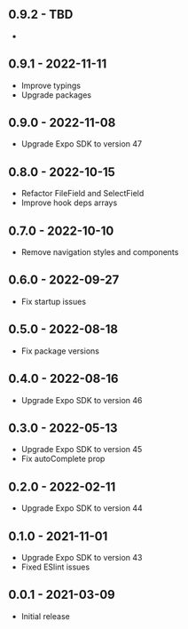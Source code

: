 ## 0.9.2 - TBD

* 

## 0.9.1 - 2022-11-11

* Improve typings
* Upgrade packages

## 0.9.0 - 2022-11-08

* Upgrade Expo SDK to version 47

## 0.8.0 - 2022-10-15

* Refactor FileField and SelectField
* Improve hook deps arrays

## 0.7.0 - 2022-10-10

* Remove navigation styles and components

## 0.6.0 - 2022-09-27

* Fix startup issues

## 0.5.0 - 2022-08-18

* Fix package versions

## 0.4.0 - 2022-08-16

* Upgrade Expo SDK to version 46

## 0.3.0 - 2022-05-13

* Upgrade Expo SDK to version 45
* Fix autoComplete prop

## 0.2.0 - 2022-02-11

* Upgrade Expo SDK to version 44

## 0.1.0 - 2021-11-01

* Upgrade Expo SDK to version 43
* Fixed ESlint issues

## 0.0.1 - 2021-03-09

* Initial release
